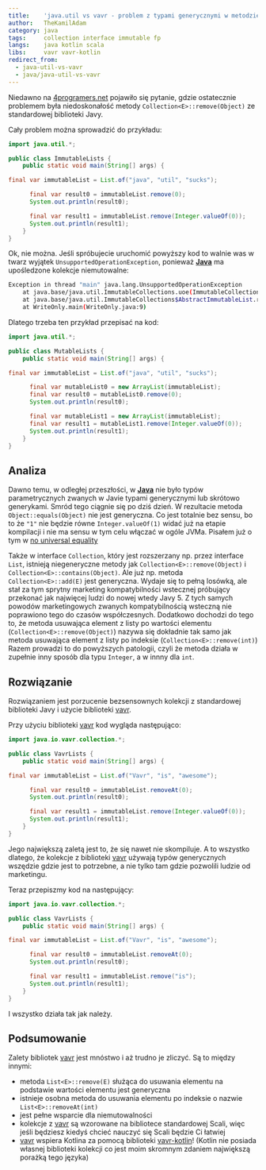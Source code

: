 ```yaml
---
title:    'java.util vs vavr - problem z typami generycznymi w metodzie Collection::remove'
author:   TheKamilAdam
category: java
tags:     collection interface immutable fp
langs:    java kotlin scala
libs:     vavr vavr-kotlin
redirect_from:
  - java-util-vs-vavr
  - java/java-util-vs-vavr
---
```


Niedawno na [4programers.net](https://4programmers.net/Forum/Java/337090-spring_dao) pojawiło się pytanie,
gdzie ostatecznie problemem była niedoskonałość metody `Collection<E>::remove(Object)` ze standardowej biblioteki Javy.

Cały problem można sprowadzić do przykładu:

```java
import java.util.*;

public class ImmutableLists {
    public static void main(String[] args) {

final var immutableList = List.of("java", "util", "sucks");

      final var result0 = immutableList.remove(0);
      System.out.println(result0);

      final var result1 = immutableList.remove(Integer.valueOf(0));
      System.out.println(result1);
    }
}
```

Ok, nie można.
Jeśli spróbujecie uruchomić powyższy kod to walnie was w twarz wyjątek `UnsupportedOperationException`,
ponieważ **[Java]** ma upośledzone kolekcje niemutowalne:

```bash
Exception in thread "main" java.lang.UnsupportedOperationException
	at java.base/java.util.ImmutableCollections.uoe(ImmutableCollections.java:71)
	at java.base/java.util.ImmutableCollections$AbstractImmutableList.remove(ImmutableCollections.java:107)
	at WriteOnly.main(WriteOnly.java:9)
```

Dlatego trzeba ten przykład przepisać na kod:
```java
import java.util.*;

public class MutableLists {
    public static void main(String[] args) {

final var immutableList = List.of("java", "util", "sucks");

      final var mutableList0 = new ArrayList(immutableList);
      final var result0 = mutableList0.remove(0);
      System.out.println(result0);

      final var mutableList1 = new ArrayList(immutableList);
      final var result1 = mutableList1.remove(Integer.valueOf(0));
      System.out.println(result1);
    }
}
```

## Analiza
Dawno temu,
w odległej przeszłości,
w **[Java]** nie było typów parametrycznych zwanych w Javie typami generycznymi lub skrótowo generykami.
Smród tego ciągnie się po dziś dzień.
W rezultacie metoda `Object::equals(Object)` nie jest generyczna.
Co jest totalnie bez sensu,
bo to że `"1"` nie będzie równe `Integer.valueOf(1)` widać już na etapie kompilacji i nie ma sensu w tym celu włączać w ogóle JVMa.
Pisałem już o tym w [no universal equality]

Także w  interface `Collection`, który jest rozszerzany np. przez interface `List`,
istnieją niegeneryczne metody jak `Collection<E>::remove(Object)` i `Collection<E>::contains(Object)`.
Ale już np. metoda `Collection<E>::add(E)` jest generyczna.
Wydaje się to pełną losówką,
ale stał za tym sprytny marketing kompatybilności wstecznej próbujący przekonać jak najwięcej ludzi do nowej wtedy Javy 5.
Z tych samych powodów marketingowych zwanych kompatybilnością wsteczną nie poprawiono tego do czasów współczesnych.
Dodatkowo dochodzi do tego to,
że metoda usuwająca element z listy po wartości elementu (`Collection<E>::remove(Object)`)
nazywa się dokładnie tak samo jak metoda usuwająca element z listy po indeksie (`Collection<E>::remove(int)`)
Razem prowadzi to do powyższych patologii,
czyli że metoda działa w zupełnie inny sposób dla typu `Integer`, a w innny dla `int`.
## Rozwiązanie

Rozwiązaniem jest porzucenie bezsensownych kolekcji z standardowej biblioteki Javy i użycie biblioteki [vavr].

Przy użyciu biblioteki [vavr] kod wygląda następująco:
```java
import java.io.vavr.collection.*;

public class VavrLists {
    public static void main(String[] args) {

final var immutableList = List.of("Vavr", "is", "awesome");

      final var result0 = immutableList.removeAt(0);
      System.out.println(result0);

      final var result1 = immutableList.remove(Integer.valueOf(0));
      System.out.println(result1);
    }
}
```
Jego największą zaletą jest to,
że się nawet nie skompiluje.
A to wszystko dlatego,
że kolekcje z biblioteki [vavr] używają typów generycznych wszędzie gdzie jest to potrzebne,
a nie tylko tam gdzie pozwolili ludzie od marketingu.

Teraz przepiszmy kod na następujący:

```java
import java.io.vavr.collection.*;

public class VavrLists {
    public static void main(String[] args) {

final var immutableList = List.of("Vavr", "is", "awesome");

      final var result0 = immutableList.removeAt(0);
      System.out.println(result0);

      final var result1 = immutableList.remove("is");
      System.out.println(result1);
    }
}
```
I wszystko działa tak jak należy.

## Podsumowanie

Zalety bibliotek [vavr] jest mnóstwo i aż trudno je zliczyć.
Są to między innymi:
* metoda `List<E>::remove(E)` służąca do usuwania elementu na podstawie wartości elementu jest generyczna
* istnieje osobna metoda do usuwania elementu po indeksie o nazwie `List<E>::removeAt(int)`
* jest pełne wsparcie dla niemutowalności
* kolekcje z [vavr] są wzorowane na bibliotece standardowej Scali, więc jeśli będziesz kiedyś chcieć nauczyć się Scali będzie Ci łatwiej
* [vavr] wspiera Kotlina za pomocą biblioteki [vavr-kotlin]! (Kotlin nie posiada własnej biblioteki kolekcji co jest moim skromnym zdaniem największą porażką tego języka)

[no universal equality]: /no-universal-equality

[Java]:                  /langs/java
[Kotlin]:                /langs/kotlin
[Scala]:                 /langs/scala

[vavr]:                  /libs/vavr
[vavr-kotlin]:           /libs/vavr-kotlin

[collection]:            /tags/collection
[immutable]:             /tags/immutable
[interface]:             /tags/interface
